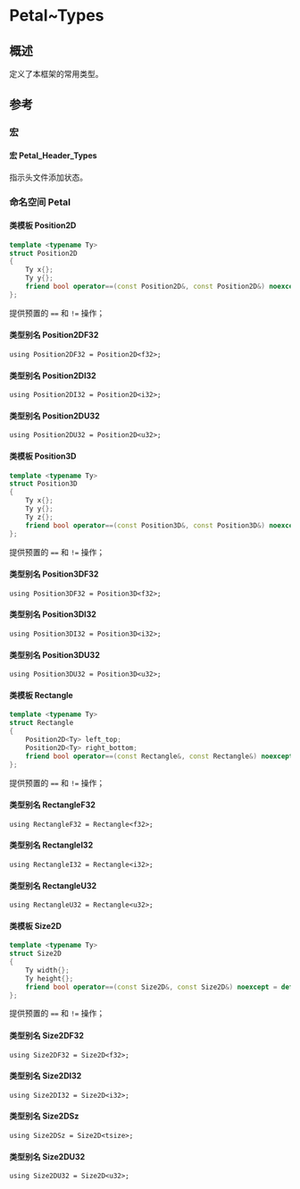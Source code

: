 # Petal~Types

## 概述

定义了本框架的常用类型。  

## 参考

### 宏

#### 宏 Petal_Header_Types

指示头文件添加状态。  

### 命名空间 Petal

#### 类模板 Position2D

```cpp
template <typename Ty>
struct Position2D
{
    Ty x{};
    Ty y{};
    friend bool operator==(const Position2D&, const Position2D&) noexcept = default;
};
```

提供预置的 `==` 和 `!=` 操作；

#### 类型别名 Position2DF32

`using Position2DF32 = Position2D<f32>;`

#### 类型别名 Position2DI32

`using Position2DI32 = Position2D<i32>;`

#### 类型别名 Position2DU32

`using Position2DU32 = Position2D<u32>;`

#### 类模板 Position3D

```cpp
template <typename Ty>
struct Position3D
{
    Ty x{};
    Ty y{};
    Ty z{};
    friend bool operator==(const Position3D&, const Position3D&) noexcept = default;
};
```

提供预置的 `==` 和 `!=` 操作；

#### 类型别名 Position3DF32

`using Position3DF32 = Position3D<f32>;`

#### 类型别名 Position3DI32

`using Position3DI32 = Position3D<i32>;`

#### 类型别名 Position3DU32

`using Position3DU32 = Position3D<u32>;`

#### 类模板 Rectangle

```cpp
template <typename Ty>
struct Rectangle
{
    Position2D<Ty> left_top;
    Position2D<Ty> right_bottom;
    friend bool operator==(const Rectangle&, const Rectangle&) noexcept = default;
};
```

提供预置的 `==` 和 `!=` 操作；

#### 类型别名 RectangleF32

`using RectangleF32 = Rectangle<f32>;`

#### 类型别名 RectangleI32

`using RectangleI32 = Rectangle<i32>;`

#### 类型别名 RectangleU32

`using RectangleU32 = Rectangle<u32>;`

#### 类模板 Size2D

```cpp
template <typename Ty>
struct Size2D
{
    Ty width{};
    Ty height{};
    friend bool operator==(const Size2D&, const Size2D&) noexcept = default;
};
```

提供预置的 `==` 和 `!=` 操作；

#### 类型别名 Size2DF32

`using Size2DF32 = Size2D<f32>;`

#### 类型别名 Size2DI32

`using Size2DI32 = Size2D<i32>;`

#### 类型别名 Size2DSz

`using Size2DSz = Size2D<tsize>;`

#### 类型别名 Size2DU32

`using Size2DU32 = Size2D<u32>;`
